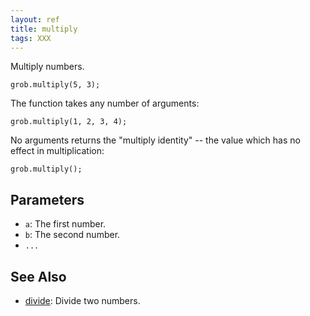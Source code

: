 ```yaml
---
layout: ref
title: multiply
tags: XXX
---
```

Multiply numbers.

    grob.multiply(5, 3);

The function takes any number of arguments:

    grob.multiply(1, 2, 3, 4);

No arguments returns the "multiply identity" -- the value which has no effect in multiplication:

    grob.multiply();

## Parameters
- `a`: The first number.
- `b`: The second number.
- `...`

## See Also
- [divide](/ref/divide.html): Divide two numbers.
